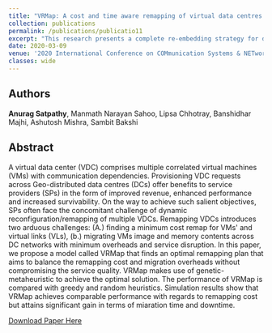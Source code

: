 ```yaml
---
title: "VRMap: A cost and time aware remapping of virtual data centres over a geo-distributed infrastructure"
collection: publications
permalink: /publications/publicatio11
excerpt: "This research presents a complete re-embedding strategy for dynamic virtual data center requests over a geo-distributed infrastructure. The primary goal of the work is to minimize the re-embedding cost and migration overhead."
date: 2020-03-09
venue: '2020 International Conference on COMmunication Systems & NETworkS (COMSNETS)'
classes: wide
---
```

## Authors
**Anurag Satpathy**, Manmath Narayan Sahoo, Lipsa Chhotray, Banshidhar Majhi, Ashutosh Mishra, Sambit Bakshi

## Abstract
A virtual data center (VDC) comprises multiple correlated virtual machines (VMs) with communication dependencies. Provisioning VDC requests across Geo-distributed data centres (DCs) offer benefits to service providers (SPs) in the form of improved revenue, enhanced performance and increased survivability. On the way to achieve such salient objectives, SPs often face the concomitant challenge of dynamic reconfiguration/remapping of multiple VDCs. Remapping VDCs introduces two arduous challenges: (A.) finding a minimum cost remap for VMs' and virtual links (VLs), (b.) migrating VMs image and memory contents across DC networks with minimum overheads and service disruption. In this paper, we propose a model called VRMap that finds an optimal remapping plan that aims to balance the remapping cost and migration overheads without compromising the service quality. VRMap makes use of genetic-metaheuristic to achieve the optimal solution. The performance of VRMap is compared with greedy and random heuristics. Simulation results show that VRMap achieves comparable performance with regards to remapping cost but attains significant gain in terms of miaration time and downtime.

[Download Paper Here](https://doi.org/10.1201/9780429288630)

